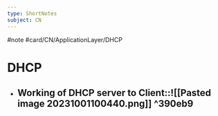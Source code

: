 ```yaml
---
type: ShortNotes
subject: CN
---
```

#note
#card/CN/ApplicationLayer/DHCP
# DHCP
- ## Working of DHCP server to Client::![[Pasted image 20231001100440.png]] ^390eb9 <!--SR:!2023-11-13,10,230-->
